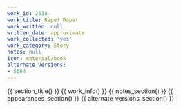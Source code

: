 ```yaml
---
work_id: 2538
work_title: Rape! Rape!
work_written: null
written_date: approximate
work_collected: 'yes'
work_category: Story
notes: null
icon: material/book
alternate_versions:
- 5664
---
```


{{ section_title() }}
{{ work_info() }}
{{ notes_section() }}
{{ appearances_section() }}
{{ alternate_versions_section() }}